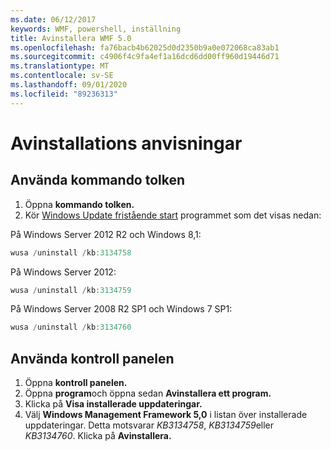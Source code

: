 ```yaml
---
ms.date: 06/12/2017
keywords: WMF, powershell, inställning
title: Avinstallera WMF 5.0
ms.openlocfilehash: fa76bacb4b62025d0d2350b9a0e072068ca83ab1
ms.sourcegitcommit: c4906f4c9fa4ef1a16dcd6dd00ff960d19446d71
ms.translationtype: MT
ms.contentlocale: sv-SE
ms.lasthandoff: 09/01/2020
ms.locfileid: "89236313"
---
```

# <a name="uninstallation-instructions"></a>Avinstallations anvisningar

## <a name="using-command-prompt"></a>Använda kommando tolken

1. Öppna **kommando tolken.**
2. Kör [Windows Update fristående start](https://support.microsoft.com/kb/934307) programmet som det visas nedan:

På Windows Server 2012 R2 och Windows 8,1:

```powershell
wusa /uninstall /kb:3134758
```

På Windows Server 2012:

```powershell
wusa /uninstall /kb:3134759
```

På Windows Server 2008 R2 SP1 och Windows 7 SP1:

```powershell
wusa /uninstall /kb:3134760
```

## <a name="using-control-panel"></a>Använda kontroll panelen

1. Öppna **kontroll panelen.**
2. Öppna **program**och öppna sedan **Avinstallera ett program.**
3. Klicka på **Visa installerade uppdateringar.**
4. Välj **Windows Management Framework 5,0** i listan över installerade uppdateringar. Detta motsvarar *KB3134758*, *KB3134759*eller *KB3134760*. Klicka på **Avinstallera.**
